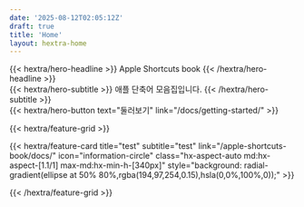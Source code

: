 ```yaml
---
date: '2025-08-12T02:05:12Z'
draft: true
title: 'Home'
layout: hextra-home
---
```



<div class="hx-mt-6 hx-mb-6">
  {{< hextra/hero-headline >}}
    Apple Shortcuts book
  {{< /hextra/hero-headline >}}
</div>

<div class="hx-mb-6">
  {{< hextra/hero-subtitle >}}
    애플 단축어 모음집입니다.
  {{< /hextra/hero-subtitle >}}
</div>

<div class="hx-mb-6">
  {{< hextra/hero-button text="둘러보기" link="/docs/getting-started/" >}}
</div>

<div class="hx-mt-6"></div>

{{< hextra/feature-grid >}}

  {{< hextra/feature-card
    title="test"
    subtitle="test"
    link="/apple-shortcuts-book/docs/"
    icon="information-circle"
    class="hx-aspect-auto md:hx-aspect-[1.1/1] max-md:hx-min-h-[340px]"
    style="background: radial-gradient(ellipse at 50% 80%,rgba(194,97,254,0.15),hsla(0,0%,100%,0));" >}}

{{< /hextra/feature-grid >}}
